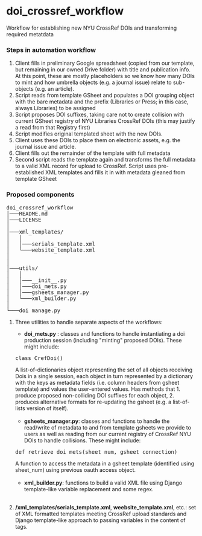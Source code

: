 # doi_crossref_workflow
Workflow for establishing new NYU CrossRef DOIs and transforming required metatdata

### Steps in automation workflow

 1. Client fills in preliminary Google spreadsheet (copied from our template, but remaining in our owned Drive folder)  with title and publication info. At this point, these are mostly placeholders so we know how many DOIs to mint and how umbrella objects (e.g. a journal issue) relate to sub-objects (e.g. an article).
 2. Script reads from template GSheet and populates a DOI grouping object with the bare metadata and the prefix (Libraries or Press; in this case, always Libraries) to be assigned 
 3. Script proposes DOI suffixes, taking care not to create collision with current GSheet registry of NYU Libraries CrossRef DOIs (this may justify a read from that Registry first)
 4. Script modifies original templated sheet with the new DOIs.
 5. Client uses these DOIs to place them on electronic assets, e.g. the journal issue and article.
 6. Client fills out the remainder of the template with full metadata
 7. Second script reads the template again and transforms the full metadata to a valid XML record for upload to CrossRef. Script uses pre-established XML templates and fills it in with metadata gleaned from template GSheet

### Proposed components

<pre>
doi_crossref_workflow
│───README.md
│───LICENSE    
│
│───xml_templates/
│   │  
│   │───serials_template.xml
│   └───website_template.xml
│   
│   
│───utils/
│   │
│   │───__init__.py   
│   │───doi_mets.py
│	│───gsheets_manager.py
│	└───xml_builder.py
│
└───doi_manage.py
</pre>


 1. Three utilities to handle separate aspects of the workflows:
 
 	- **doi_mets.py** : classes and functions to handle instantiating a doi production session (including "minting" proposed DOIs). These might include:
 	
 	<pre>class CrefDoi()</pre> A list-of-dictionaries object representing the set of all objects receiving Dois in a single session, each object in turn represented by a dictionary with the keys as metadata fields (i.e. column headers from gsheet template) and values the user-entered values. Has methods that 1. produce proposed non-colliding DOI suffixes for each object, 2. produces alternative formats for re-updating the gsheet (e.g. a list-of-lists version of itself).<br/><br/>
 	
 	- **gsheets_manager.py**: classes and functions to handle the read/write of metadata to and from template gsheets we provide to users as well as reading from our current registry of CrossRef NYU DOIs to handle collisions. These might include:
 	
 	<pre>def retrieve_doi_mets(sheet_num, gsheet_connection)</pre> A function to access the metadata in a gsheet template (identified using sheet_num) using previous oauth access object. <br/><br/>
 	
 	- **xml_builder.py**: functions to build a valid XML file using Django template-like variable replacement and some regex.<br/><br/>
 	
 2. **/xml_templates/serials_template.xml**, **weebsite_template.xml**, etc.: set of XML formatted templates meeting CrossRef upload standards and Django template-like approach to passing variables in the content of tags.



